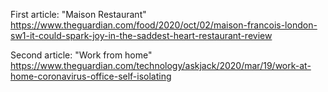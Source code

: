 First article: "Maison Restaurant" https://www.theguardian.com/food/2020/oct/02/maison-francois-london-sw1-it-could-spark-joy-in-the-saddest-heart-restaurant-review

Second article: "Work from home"
https://www.theguardian.com/technology/askjack/2020/mar/19/work-at-home-coronavirus-office-self-isolating
